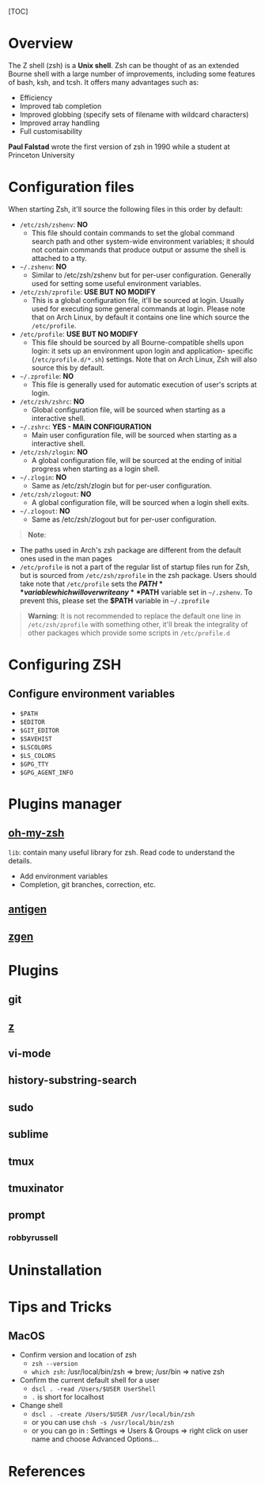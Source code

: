 [TOC]

# Overview

The Z shell (zsh) is a **Unix shell**. Zsh can be thought of as an
extended Bourne shell with a large number of improvements, including
some features of bash, ksh, and tcsh. It offers many advantages such as:

- Efficiency
- Improved tab completion
- Improved globbing (specify sets of filename with wildcard characters)
- Improved array handling
- Full customisability

**Paul Falstad** wrote the first version of zsh in 1990 while a student
at Princeton University

# Configuration files

When starting Zsh, it'll source the following files in this order by
default:

- `/etc/zsh/zshenv`: **NO**
    + This file should contain commands to set the global command search
      path and other system-wide environment variables; it should not
      contain commands that produce output or assume the shell is
      attached to a tty.
- `~/.zshenv`: **NO**
    + Similar to /etc/zsh/zshenv but for per-user configuration.
      Generally used for setting some useful environment variables.
- `/etc/zsh/zprofile`: **USE BUT NO MODIFY**
    + This is a global configuration file, it'll be sourced at login.
      Usually used for executing some general commands at login. Please
      note that on Arch Linux, by default it contains one line which
      source the `/etc/profile`.
- `/etc/profile`: **USE BUT NO MODIFY**
    + This file should be sourced by all Bourne-compatible shells upon
      login: it sets up an environment upon login and application-
      specific (`/etc/profile.d/*.sh`) settings. Note that on Arch
      Linux, Zsh will also source this by default.
- `~/.zprofile`: **NO**
    + This file is generally used for automatic execution of user's
      scripts at login.
- `/etc/zsh/zshrc`: **NO**
    + Global configuration file, will be sourced when starting as a
      interactive shell.
- `~/.zshrc`: **YES - MAIN CONFIGURATION**
    + Main user configuration file, will be sourced when starting as a
      interactive shell.
- `/etc/zsh/zlogin`: **NO**
    + A global configuration file, will be sourced at the ending of
      initial progress when starting as a login shell.
- `~/.zlogin`: **NO**
    + Same as /etc/zsh/zlogin but for per-user configuration.
- `/etc/zsh/zlogout`: **NO**
    + A global configuration file, will be sourced when a login shell
      exits.
- `~/.zlogout`: **NO**
    + Same as /etc/zsh/zlogout but for per-user configuration.

>**Note**:
- The paths used in Arch's zsh package are different from the default
  ones used in the man pages
- `/etc/profile` is not a part of the regular list of startup files run
  for Zsh, but is sourced from `/etc/zsh/zprofile` in the zsh package.
  Users should take note that `/etc/profile` sets the **$PATH** variable
  which will overwrite any **$PATH** variable set in `~/.zshenv`. To
  prevent this, please set the **$PATH** variable in `~/.zprofile`

>**Warning**: It is not recommended to replace the default one line in
>`/etc/zsh/zprofile` with something other, it'll break the integrality
>of other packages which provide some scripts in `/etc/profile.d`

# Configuring ZSH

## Configure environment variables

- `$PATH`
- `$EDITOR`
- `$GIT_EDITOR`
- `$SAVEHIST`
- `$LSCOLORS`
- `$LS_COLORS`
- `$GPG_TTY`
- `$GPG_AGENT_INFO`

# Plugins manager

## [oh-my-zsh](http://ohmyz.sh/)

`lib`: contain many useful library for zsh. Read code to understand the
details.
- Add environment variables
- Completion, git branches, correction, etc.

## [antigen](https://github.com/zsh-users/antigen)

## [zgen](https://github.com/tarjoilija/zgen)

# Plugins

## git

## [z](https://github.com/rupa/z)

## vi-mode

## history-substring-search

## sudo

## sublime

## tmux

## tmuxinator

## prompt

### robbyrussell

# Uninstallation

# Tips and Tricks

## MacOS

- Confirm version and location of zsh
    + `zsh --version`
    + `which zsh`: /usr/local/bin/zsh => brew; /usr/bin => native zsh
- Confirm the current default shell for a user
    + `dscl . -read /Users/$USER UserShell`
    + `.` is short for localhost
- Change shell
    + `dscl . -create /Users/$USER /usr/local/bin/zsh`
    + or you can use `chsh -s /usr/local/bin/zsh`
    + or you can go in : Settings => Users & Groups => right click on
      user name and choose Advanced Options...

# References

[zsh]: http://www.zsh.org/
[wiki]: https://en.wikipedia.org/wiki/Z_shell
[awesome-zsh]: https://github.com/unixorn/awesome-zsh-plugins
